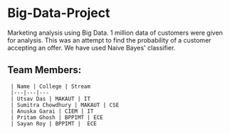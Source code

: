 # Big-Data-Project
Marketing analysis using Big Data.
1 million data of customers were given for analysis. 
This was an attempt to find the probability of a customer accepting an offer. 
We have used Naive Bayes' classifier.

## Team Members:

     | Name | College | Stream 
     |---|---|---
     | Utsav Das | MAKAUT | IT 
     | Sumitra Chowdhury | MAKAUT | CSE 
     | Anuska Garai | CIEM | IT 
     | Pritam Ghosh | BPPIMT | ECE  
     | Sayan Roy | BPPIMT |  ECE 
     





